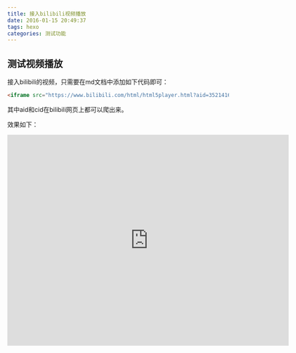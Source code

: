 ```yaml
---
title: 接入bilibili视频播放
date: 2016-01-15 20:49:37
tags: hexo
categories: 测试功能
---
```


## 测试视频播放

接入bilibili的视频，只需要在md文档中添加如下代码即可：

```html
<iframe src="https://www.bilibili.com/html/html5player.html?aid=3521416&cid=6041635" width="640" height="480" frameborder="0" webkitallowfullscreen mozallowfullscreen allowfullscreen></iframe>
```

其中aid和cid在bilibili网页上都可以爬出来。

效果如下：

<iframe src="https://www.bilibili.com/html/html5player.html?aid=3521416&cid=6041635" width="640" height="480" frameborder="0" webkitallowfullscreen mozallowfullscreen allowfullscreen></iframe>

<!-- more -->